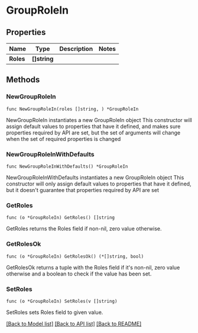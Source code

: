 # GroupRoleIn

## Properties

Name | Type | Description | Notes
------------ | ------------- | ------------- | -------------
**Roles** | **[]string** |  | 

## Methods

### NewGroupRoleIn

`func NewGroupRoleIn(roles []string, ) *GroupRoleIn`

NewGroupRoleIn instantiates a new GroupRoleIn object
This constructor will assign default values to properties that have it defined,
and makes sure properties required by API are set, but the set of arguments
will change when the set of required properties is changed

### NewGroupRoleInWithDefaults

`func NewGroupRoleInWithDefaults() *GroupRoleIn`

NewGroupRoleInWithDefaults instantiates a new GroupRoleIn object
This constructor will only assign default values to properties that have it defined,
but it doesn't guarantee that properties required by API are set

### GetRoles

`func (o *GroupRoleIn) GetRoles() []string`

GetRoles returns the Roles field if non-nil, zero value otherwise.

### GetRolesOk

`func (o *GroupRoleIn) GetRolesOk() (*[]string, bool)`

GetRolesOk returns a tuple with the Roles field if it's non-nil, zero value otherwise
and a boolean to check if the value has been set.

### SetRoles

`func (o *GroupRoleIn) SetRoles(v []string)`

SetRoles sets Roles field to given value.



[[Back to Model list]](../README.md#documentation-for-models) [[Back to API list]](../README.md#documentation-for-api-endpoints) [[Back to README]](../README.md)


